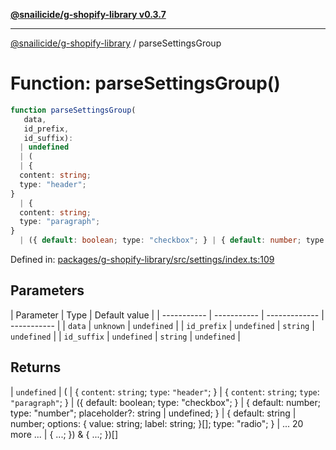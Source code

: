 [**@snailicide/g-shopify-library v0.3.7**](../README.md)

---

[@snailicide/g-shopify-library](../README.md) / parseSettingsGroup

# Function: parseSettingsGroup()

```ts
function parseSettingsGroup(
   data,
   id_prefix,
   id_suffix):
  | undefined
  | (
  | {
  content: string;
  type: "header";
}
  | {
  content: string;
  type: "paragraph";
}
  | ({ default: boolean; type: "checkbox"; } | { default: number; type: "number"; placeholder?: string | undefined; } | { default: string | number; options: { value: string; label: string; }[]; type: "radio"; } | ... 20 more ... | { ...; }) & { ...; })[];
```

Defined in:
[packages/g-shopify-library/src/settings/index.ts:109](https://github.com/gbtunney/snailicide-monorepo/blob/master/packages/g-shopify-library/src/settings/index.ts#L109)

## Parameters

| Parameter   | Type        | Default value |
| ----------- | ----------- | ------------- | ----------- |
| `data`      | `unknown`   | `undefined`   |
| `id_prefix` | `undefined` | `string`      | `undefined` |
| `id_suffix` | `undefined` | `string`      | `undefined` |

## Returns

| `undefined` | ( | { `content`: `string`; `type`: `"header"`; } | { `content`:
`string`; `type`: `"paragraph"`; } | ({ default: boolean; type: "checkbox"; } |
{ default: number; type: "number"; placeholder?: string | undefined; } | {
default: string | number; options: { value: string; label: string; }\[]; type:
"radio"; } | ... 20 more ... | { ...; }) & { ...; })\[]
